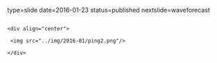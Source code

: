 type=slide
date=2016-01-23
status=published
nextslide=waveforecast
~~~~~~

<div align="center">

 <img src="../img/2016-01/ping2.png"/>

</div>